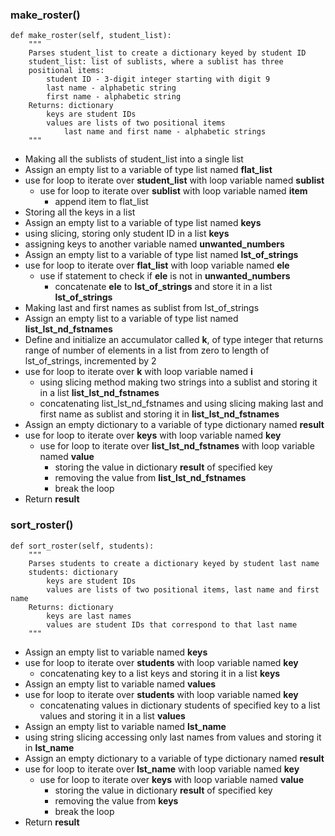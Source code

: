### make_roster()
```
def make_roster(self, student_list):
    """
    Parses student_list to create a dictionary keyed by student ID
    student_list: list of sublists, where a sublist has three
    positional items:
        student ID - 3-digit integer starting with digit 9
        last name - alphabetic string
        first name - alphabetic string
    Returns: dictionary
        keys are student IDs
        values are lists of two positional items
            last name and first name - alphabetic strings
    """
```
* Making all the sublists of student_list into a single list
* Assign an empty list to a variable of type list named **flat_list**
* use for loop to iterate over **student_list**  with loop variable named **sublist**
    * use for loop to iterate over **sublist**  with loop variable named **item**
        * append item to flat_list
* Storing all the keys in a list
* Assign an empty list to a variable of type list named **keys**
* using slicing, storing only student ID in a list **keys**
* assigning keys to another variable named **unwanted_numbers**
* Assign an empty list to a variable of type list named **lst_of_strings**
* use for loop to iterate over **flat_list**  with loop variable named **ele**
    * use if statement to check if **ele** is not in **unwanted_numbers**
        * concatenate **ele** to **lst_of_strings** and store it in a list **lst_of_strings**  
* Making last and first names as sublist from lst_of_strings
* Assign an empty list to a variable of type list named **list_lst_nd_fstnames**
* Define and initialize an accumulator called **k**, of type integer that returns range of number of elements in a list from zero to length of lst_of_strings, incremented by 2
* use for loop to iterate over **k**  with loop variable named **i**
    * using slicing method making two strings into a sublist and storing it in a list **list_lst_nd_fstnames**
    * concatenating list_lst_nd_fstnames and using slicing making last and first name as sublist and storing it in **list_lst_nd_fstnames**
* Assign an empty dictionary to a variable of type dictionary named **result**
* use for loop to iterate over **keys**  with loop variable named **key**
    * use for loop to iterate over **list_lst_nd_fstnames**  with loop variable named **value**
         * storing the value in dictionary **result** of specified key
         * removing the value from **list_lst_nd_fstnames**
         * break the loop
* Return **result**

### sort_roster()
```
def sort_roster(self, students):
    """
    Parses students to create a dictionary keyed by student last name
    students: dictionary
        keys are student IDs
        values are lists of two positional items, last name and first name
    Returns: dictionary
        keys are last names
        values are student IDs that correspond to that last name
    """
```
* Assign an empty list to variable named **keys**
* use for loop to iterate over **students**  with loop variable named **key**
    * concatenating key to a list keys and storing it in a list **keys**
* Assign an empty list to variable named **values**
* use for loop to iterate over **students**  with loop variable named **key**
    * concatenating values in dictionary students of specified key to a list values and storing it in a list **values**
* Assign an empty list to variable named **lst_name**
* using string slicing accessing only last names from values and storing it in **lst_name**
* Assign an empty dictionary to a variable of type dictionary named **result**
* use for loop to iterate over **lst_name**  with loop variable named **key**
    * use for loop to iterate over **keys**  with loop variable named **value**
         * storing the value in dictionary **result** of specified key
         * removing the value from **keys**
         * break the loop
* Return **result**
